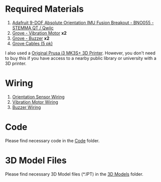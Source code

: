 # Required Materials

1. [Adafruit 9-DOF Absolute Orientation IMU Fusion Breakout - BNO055 - STEMMA QT / Qwiic](https://www.adafruit.com/product/4646)
2. [Grove - Vibration Motor](https://www.seeedstudio.com/Grove-Vibration-Motor.html) **x2**
3. [Grove - Buzzer](https://www.seeedstudio.com/Grove-Buzzer.html) **x2**
4. [Grove Cables (5 pk)](https://www.digikey.ca/en/products/detail/seeed-technology-co.,-ltd/110990031/5482557?gclid=Cj0KCQjwy9-kBhCHARIsAHpBjHiaNRx2dOk0qVUdIzLI-k2W4AvO8_GveCheNkCiPLy0wANoQ0Ej2e4aArNJEALw_wcB)

I also used a [Original Prusa i3 MK3S+ 3D Printer](https://www.prusa3d.com/product/original-prusa-i3-mk3s-3d-printer-kit/). However, you don't need to buy this if you have access to a nearby public library or university with a 3D printer.

# Wiring

1. [Orientation Sensor Wiring](https://github.com/Skilledgamer101/Projects/files/11860791/Orientation.Sensor.Wiring.pdf)
2. [Vibration Motor Wiring](https://github.com/Skilledgamer101/Projects/files/11860802/Vibration.Motor.Wiring.pdf)
3. [Buzzer Wiring](https://github.com/Skilledgamer101/Projects/files/11860803/Buzzer.Wiring.pdf)


# Code

Please find necessary code in the [Code](https://github.com/Skilledgamer101/Projects/tree/eda5c85c7739ee2cfd5552e7436c3e5ae78f68ef/Automatic%20Desk%20Fan/Code) folder.

# 3D Model Files

Please find necessary 3D Model files (*.IPT) in the [3D Models](https://github.com/Skilledgamer101/Projects/tree/a338ef0adef88d95d98a4e754e62312acccbad33/Automatic%20Desk%20Fan/3D%20Models) folder.
